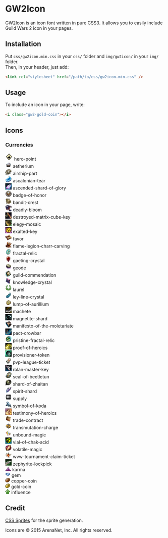 # GW2Icon

GW2Icon is an icon font written in pure CSS3. It allows you to easily include Guild Wars 2 icon in your pages.

## Installation

Put `css/gw2icon.min.css` in your `css/` folder and `img/gw2icon/` in your `img/` folder.  
Then, in your header, just add:

```html
<link rel="stylesheet" href="/path/to/css/gw2icon.min.css" />
```

## Usage

To include an icon in your page, write:

```html
<i class="gw2-gold-coin"></i>
```

## Icons

### Currencies

![Hero Point](src/img/hero_point.png) hero-point  
![Aetherium](src/img/aetherium.png) aetherium  
![Airship Part](src/img/airship_part.png) airship-part  
![Ascalonian tear](src/img/ascalonian_tear.png) ascalonian-tear    
![Ascended Shard of Glory](src/img/ascended_shard_of_glory.png) ascended-shard-of-glory  
![Badge of Honor](src/img/badge_of_honor.png) badge-of-honor  
![Bandit Crest](src/img/bandit_crest.png) bandit-crest  
![Deadly Bloom](src/img/deadly_bloom.png) deadly-bloom  
![Destroyed Matrix Cube Key](src/img/destroyed_matrix_cube_key.png) destroyed-matrix-cube-key  
![Elegy Mosaic](src/img/elegy_mosaic.png) elegy-mosaic  
![Exalted Key](src/img/exalted_key.png) exalted-key  
![Favor](src/img/favor.png) favor  
![Flame Legion Charr Carving](src/img/flame_legion_charr_carving.png) flame-legion-charr-carving  
![Fractal Relic](src/img/fractal_relic.png) fractal-relic  
![Gaeting Crystal](src/img/gaeting_crystal.png) gaeting-crystal  
![Geode](src/img/geode.png) geode  
![Guild Commendation](src/img/guild_commendation.png) guild-commendation  
![Knowledge Crystal](src/img/knowledge_crystal.png) knowledge-crystal  
![Laurel](src/img/laurel.png) laurel  
![Ley Line Crystal](src/img/ley_line_crystal.png) ley-line-crystal  
![Lump of Aurillium](src/img/lump_of_aurillium.png) lump-of-aurillium  
![Machete](src/img/machete.png) machete  
![Magnetite Shard](src/img/magnetite_shard.png) magnetite-shard  
![Manifesto of the Moletariate](src/img/manifesto_of_the_moletariate.png) manifesto-of-the-moletariate  
![Pact Crowbar](src/img/pact_crowbar.png) pact-crowbar  
![Pristine Fractal Relic](src/img/pristine_fractal_relic.png) pristine-fractal-relic  
![Proof of Heroics](src/img/proof_of_heroics.png) proof-of-heroics  
![Provisioner Token](src/img/provisioner_token.png) provisioner-token  
![PvP League Ticket](src/img/pvp_league_ticket.png) pvp-league-ticket  
![Rolan Master Key](src/img/rolan_master_key.png) rolan-master-key  
![Seal of Beetletun](src/img/seal_of_beetletun.png) seal-of-beetletun  
![Shard of Zhaitan](src/img/shard_of_zhaitan.png) shard-of-zhaitan  
![Spirit Shard](src/img/spirit_shard.png) spirit-shard  
![Supply](src/img/supply.png) supply  
![Symbol of Koda](src/img/symbol_of_koda.png) symbol-of-koda  
![Testimony of Heroics](src/img/testimony_of_heroics.png) testimony-of-heroics  
![Trade Contract](src/img/trade_contract.png) trade-contract  
![Transmutation Charge](src/img/transmutation_charge.png) transmutation-charge  
![Unbound Magic](src/img/unbound_magic.png) unbound-magic  
![Vial of Chak Acid](src/img/vial_of_chak_acid.png) vial-of-chak-acid  
![Volatile Magic](src/img/volatile_magic.png) volatile-magic  
![WvW Tournament Claim Ticket](src/img/wvw_tournament_claim_ticket.png) wvw-tournament-claim-ticket  
![Zephyrite Lockpick](src/img/zephyrite_lockpick.png) zephyrite-lockpick  
![Karma](src/img/karma.png) karma  
![Gem](src/img/gem.png) gem  
![Copper Coin](src/img/copper_coin.png) copper-coin  
![Gold Coin](src/img/gold_coin.png) gold-coin  
![Influence](src/img/influence.png) influence

## Credit

[CSS Sprites](http://css.spritegen.com/) for the sprite generation.

Icons are © 2015 ArenaNet, Inc. All rights reserved.